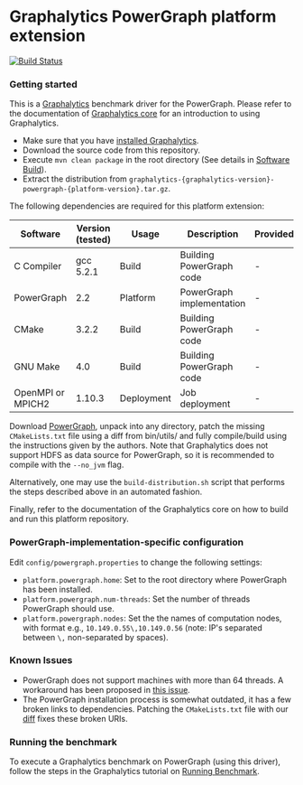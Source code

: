 # Graphalytics PowerGraph platform extension

[![Build Status](https://jenkins.tribler.org/buildStatus/icon?job=Graphalytics/Platforms/PowerGraph_master)](https://jenkins.tribler.org/job/Graphalytics/job/Platforms/job/PowerGraph_master/)

### Getting started

This is a [Graphalytics](https://github.com/ldbc/ldbc_graphalytics/) benchmark driver for the PowerGraph. Please refer to the documentation of [Graphalytics core](https://github.com/ldbc/ldbc_graphalytics) for an introduction to using Graphalytics.

  - Make sure that you have [installed Graphalytics](https://github.com/ldbc/ldbc_graphalytics/wiki/Documentation%3A-Software-Build#the-core-repository). 
  - Download the source code from this repository.
  - Execute `mvn clean package` in the root directory (See details in [Software Build](https://github.com/ldbc/ldbc_graphalytics/wiki/Documentation:-Software-Build)).
  - Extract the distribution from  `graphalytics-{graphalytics-version}-powergraph-{platform-version}.tar.gz`.

The following dependencies are required for this platform extension:

| Software           | Version (tested) | Usage      | Description               | Provided |
|-------------------|------------------|------------|---------------------------|----------|
| C Compiler        | gcc 5.2.1        | Build      | Building PowerGraph code  | -        |
| PowerGraph        | 2.2              | Platform   | PowerGraph implementation | -        |
| CMake             | 3.2.2            | Build      | Building PowerGraph code  | -        |
| GNU Make          | 4.0              | Build      | Building PowerGraph code  | -        |
| OpenMPI or MPICH2 | 1.10.3           | Deployment | Job deployment            | -        |

Download [PowerGraph](https://github.com/jegonzal/PowerGraph), unpack into any directory, patch the missing `CMakeLists.txt` file using a diff from bin/utils/ and fully compile/build using the instructions given by the authors. Note that Graphalytics does not support HDFS as data source for PowerGraph, so it is recommended to compile with the `--no_jvm` flag.

Alternatively, one may use the `build-distribution.sh` script that performs the steps described above in an automated fashion.

Finally, refer to the documentation of the Graphalytics core on how to build and run this platform repository.


### PowerGraph-implementation-specific configuration

Edit `config/powergraph.properties` to change the following settings:

 - `platform.powergraph.home`: Set to the root directory where PowerGraph has been installed.
 - `platform.powergraph.num-threads`: Set the number of threads PowerGraph should use.
 - `platform.powergraph.nodes`: Set the the names of computation nodes, with format e.g., `10.149.0.55\,10.149.0.56` (note: IP's separated between 
 `\,` non-separated by spaces).


### Known Issues

* PowerGraph does not support machines with more than 64 threads. A workaround has been proposed in [this issue](https://github.com/tudelft-atlarge/graphalytics-platforms-powergraph/issues/4).
* The PowerGraph installation process is somewhat outdated, it has a few broken links to dependencies. Patching the `CMakeLists.txt` file with our [diff](https://github.com/atlarge-research/graphalytics-platforms-powergraph/tree/master/bin/utils/CMakeLists_a038f97.diff) fixes these broken URIs.

### Running the benchmark

To execute a Graphalytics benchmark on PowerGraph (using this driver), follow the steps in the Graphalytics tutorial on [Running Benchmark](https://github.com/ldbc/ldbc_graphalytics/wiki/Manual%3A-Running-Benchmark).

